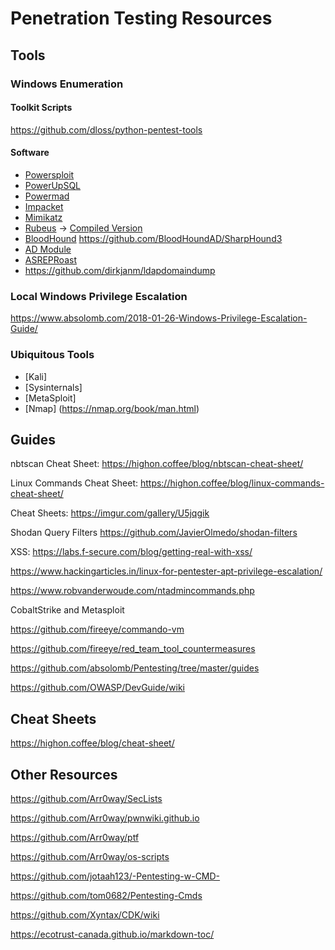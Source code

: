 # Penetration Testing Resources

## Tools

### Windows Enumeration

#### Toolkit Scripts

https://github.com/dloss/python-pentest-tools 

#### Software
- [Powersploit](https://github.com/PowerShellMafia/PowerSploit/tree/dev)
- [PowerUpSQL](https://github.com/NetSPI/PowerUpSQL)
- [Powermad](https://github.com/Kevin-Robertson/Powermad)
- [Impacket](https://github.com/SecureAuthCorp/impacket)
- [Mimikatz](https://github.com/gentilkiwi/mimikatz)
- [Rubeus](https://github.com/GhostPack/Rubeus) -> [Compiled Version](https://github.com/r3motecontrol/Ghostpack-CompiledBinaries)
- [BloodHound](https://github.com/BloodHoundAD/BloodHound)
https://github.com/BloodHoundAD/SharpHound3
- [AD Module](https://github.com/samratashok/ADModule)
- [ASREPRoast](https://github.com/HarmJ0y/ASREPRoast)
- https://github.com/dirkjanm/ldapdomaindump 

### Local Windows Privilege Escalation

https://www.absolomb.com/2018-01-26-Windows-Privilege-Escalation-Guide/ 

### Ubiquitous Tools
- [Kali]
- [Sysinternals]
- [MetaSploit]
- [Nmap] (https://nmap.org/book/man.html)



## Guides

nbtscan Cheat Sheet: https://highon.coffee/blog/nbtscan-cheat-sheet/

Linux Commands Cheat Sheet: https://highon.coffee/blog/linux-commands-cheat-sheet/

Cheat Sheets: https://imgur.com/gallery/U5jqgik

Shodan Query Filters https://github.com/JavierOlmedo/shodan-filters

XSS: https://labs.f-secure.com/blog/getting-real-with-xss/

https://www.hackingarticles.in/linux-for-pentester-apt-privilege-escalation/

https://www.robvanderwoude.com/ntadmincommands.php

CobaltStrike and Metasploit

https://github.com/fireeye/commando-vm

https://github.com/fireeye/red_team_tool_countermeasures

https://github.com/absolomb/Pentesting/tree/master/guides

https://github.com/OWASP/DevGuide/wiki 

## Cheat Sheets

https://highon.coffee/blog/cheat-sheet/

## Other Resources

https://github.com/Arr0way/SecLists

https://github.com/Arr0way/pwnwiki.github.io

https://github.com/Arr0way/ptf

https://github.com/Arr0way/os-scripts

https://github.com/jotaah123/-Pentesting-w-CMD-

https://github.com/tom0682/Pentesting-Cmds 

https://github.com/Xyntax/CDK/wiki 




https://ecotrust-canada.github.io/markdown-toc/

